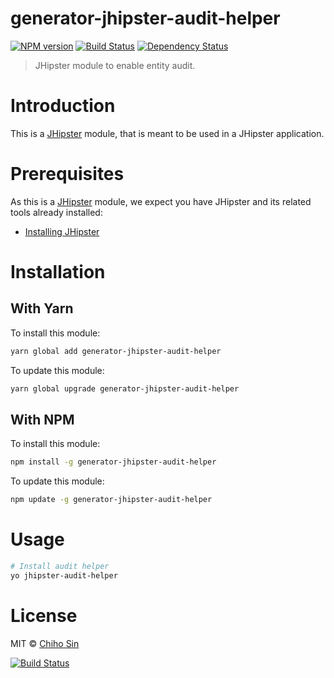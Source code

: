 # generator-jhipster-audit-helper

[![NPM version][npm-image]][npm-url] [![Build Status][travis-image]][travis-url] [![Dependency Status][daviddm-image]][daviddm-url]

> JHipster module to enable entity audit.

# Introduction

This is a [JHipster](http://jhipster.github.io/) module, that is meant to be used in a JHipster application.

# Prerequisites

As this is a [JHipster](http://jhipster.github.io/) module, we expect you have JHipster and its related tools already installed:

*   [Installing JHipster](https://jhipster.github.io/installation.html)

# Installation

## With Yarn

To install this module:

```bash
yarn global add generator-jhipster-audit-helper
```

To update this module:

```bash
yarn global upgrade generator-jhipster-audit-helper
```

## With NPM

To install this module:

```bash
npm install -g generator-jhipster-audit-helper
```

To update this module:

```bash
npm update -g generator-jhipster-audit-helper
```

# Usage

```bash
# Install audit helper
yo jhipster-audit-helper
```

# License

MIT © [Chiho Sin](https://github.com/chihosin)

[npm-image]: https://img.shields.io/npm/v/generator-jhipster-audit-helper.svg
[npm-url]: https://npmjs.org/package/generator-jhipster-audit-helper
[travis-image]: https://travis-ci.org/ChihoSin/generator-jhipster-audit-helper.svg?branch=master
[travis-url]: https://travis-ci.org/ChihoSin/generator-jhipster-audit-helper
[daviddm-image]: https://david-dm.org/chihosin/generator-jhipster-audit-helper.svg?theme=shields.io
[daviddm-url]: https://david-dm.org/chihosin/generator-jhipster-audit-helper

[![Build Status](https://travis-ci.org/ChihoSin/generator-jhipster-audit-helper.svg?branch=master)](https://travis-ci.org/ChihoSin/generator-jhipster-audit-helper)
